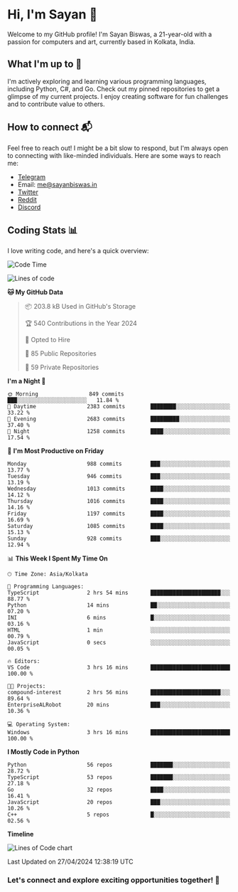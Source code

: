 # Hi, I'm Sayan 👋

Welcome to my GitHub profile! I'm Sayan Biswas, a 21-year-old with a passion for computers and art, currently based in Kolkata, India.

## What I'm up to 🚀

I'm actively exploring and learning various programming languages, including Python, C#, and Go. Check out my pinned repositories to get a glimpse of my current projects. I enjoy creating software for fun challenges and to contribute value to others.

## How to connect 📬

Feel free to reach out! I might be a bit slow to respond, but I'm always open to connecting with like-minded individuals. Here are some ways to reach me:

- [Telegram](https://t.me/dank_as_fuck)
- Email: [me@sayanbiswas.in](mailto:me@sayanbiswas.in)
- [Twitter](https://twitter.com/TheDankDel)
- [Reddit](https://www.reddit.com/user/dank_as_fuck_/)
- [Discord](https://discordapp.com/users/506536929152466945)

## Coding Stats 📊

I love writing code, and here's a quick overview:

<!--START_SECTION:waka-->
![Code Time](http://img.shields.io/badge/Code%20Time-1%2C593%20hrs%2054%20mins-blue)

![Lines of code](https://img.shields.io/badge/From%20Hello%20World%20I%27ve%20Written-5.7%20million%20lines%20of%20code-blue)

**🐱 My GitHub Data** 

> 📦 203.8 kB Used in GitHub's Storage 
 > 
> 🏆 540 Contributions in the Year 2024
 > 
> 💼 Opted to Hire
 > 
> 📜 85 Public Repositories 
 > 
> 🔑 59 Private Repositories 
 > 
**I'm a Night 🦉** 

```text
🌞 Morning                849 commits         ███░░░░░░░░░░░░░░░░░░░░░░   11.84 % 
🌆 Daytime                2383 commits        ████████░░░░░░░░░░░░░░░░░   33.22 % 
🌃 Evening                2683 commits        █████████░░░░░░░░░░░░░░░░   37.40 % 
🌙 Night                  1258 commits        ████░░░░░░░░░░░░░░░░░░░░░   17.54 % 
```
📅 **I'm Most Productive on Friday** 

```text
Monday                   988 commits         ███░░░░░░░░░░░░░░░░░░░░░░   13.77 % 
Tuesday                  946 commits         ███░░░░░░░░░░░░░░░░░░░░░░   13.19 % 
Wednesday                1013 commits        ████░░░░░░░░░░░░░░░░░░░░░   14.12 % 
Thursday                 1016 commits        ████░░░░░░░░░░░░░░░░░░░░░   14.16 % 
Friday                   1197 commits        ████░░░░░░░░░░░░░░░░░░░░░   16.69 % 
Saturday                 1085 commits        ████░░░░░░░░░░░░░░░░░░░░░   15.13 % 
Sunday                   928 commits         ███░░░░░░░░░░░░░░░░░░░░░░   12.94 % 
```


📊 **This Week I Spent My Time On** 

```text
🕑︎ Time Zone: Asia/Kolkata

💬 Programming Languages: 
TypeScript               2 hrs 54 mins       ██████████████████████░░░   88.77 % 
Python                   14 mins             ██░░░░░░░░░░░░░░░░░░░░░░░   07.20 % 
INI                      6 mins              █░░░░░░░░░░░░░░░░░░░░░░░░   03.16 % 
HTML                     1 min               ░░░░░░░░░░░░░░░░░░░░░░░░░   00.79 % 
JavaScript               0 secs              ░░░░░░░░░░░░░░░░░░░░░░░░░   00.05 % 

🔥 Editors: 
VS Code                  3 hrs 16 mins       █████████████████████████   100.00 % 

🐱‍💻 Projects: 
compound-interest        2 hrs 56 mins       ██████████████████████░░░   89.64 % 
EnterpriseALRobot        20 mins             ███░░░░░░░░░░░░░░░░░░░░░░   10.36 % 

💻 Operating System: 
Windows                  3 hrs 16 mins       █████████████████████████   100.00 % 
```

**I Mostly Code in Python** 

```text
Python                   56 repos            ███████░░░░░░░░░░░░░░░░░░   28.72 % 
TypeScript               53 repos            ███████░░░░░░░░░░░░░░░░░░   27.18 % 
Go                       32 repos            ████░░░░░░░░░░░░░░░░░░░░░   16.41 % 
JavaScript               20 repos            ███░░░░░░░░░░░░░░░░░░░░░░   10.26 % 
C++                      5 repos             █░░░░░░░░░░░░░░░░░░░░░░░░   02.56 % 
```



**Timeline**

![Lines of Code chart](https://raw.githubusercontent.com/Dank-del/Dank-del/main/assets/bar_graph.png)


 Last Updated on 27/04/2024 12:38:19 UTC
<!--END_SECTION:waka-->

### Let's connect and explore exciting opportunities together! 🚀
